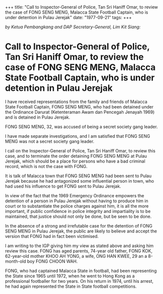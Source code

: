 +++ 
title: "Call to Inspector-General of Police, Tan Sri Haniff Omar, to review the case of FONG SENG MENG, Malacca State Football Captain, who is under detention in Pulau Jerejak"
date: "1977-09-21"
tags:
+++

_by Ketua Pembangkang and DAP Secretary-General, Lim Kit Siang:_

# Call to Inspector-General of Police, Tan Sri Haniff Omar, to review the case of FONG SENG MENG, Malacca State Football Captain, who is under detention in Pulau Jerejak

I have received representations from the family and friends of Malacca State Football Captain, FONG SENG MENG, who had been detained under the Ordinance Darurat (Ketenteraman Awam dan Pencegah Jenayah 1969) and is detained in Pulau Jerejak.</u>

FONG SENG MENG, 32, was accused of being a secret society gang leader.

I have made separate investigations, and I am satisfied that FONG SENG MENG was not a secret society gang leader.

I call on the Inspector-General of Police, Tan Sri Haniff Omar, to review this case, and to terminate the order detaining FONG SENG MENG at Pulau Jerejak, which should be a place for persons who have a bad criminal record, which is not the case with FONG.

It is talk of Malacca town that FONG SENG MENG had been sent to Pulau Jerejak because he had antagonized some influential person in town, who had used his influence to get FONG sent to Pulau Jerejak.

In view of the fact that the 1969 Emergency Ordinance empowers the detention of a person in Pulau Jerejak without having to produce him in court or to substantiate the police charges against him, it is all the more important, if public confidence in police integrity and impartiality is to be maintained, that justice should not only be done, but be seen to be done.

In the absence of a strong and irrefutable case for the detention of FONG SENG MENG in Pulau Jerejak, the public are likely to believe and accept the version that FONG had in fact been victimised.

 I am writing to the IGP giving him my view as stated above and asking him review this case. FONG has aged parents, 74-year old father, FONG KOK, 62-year-old mother KHOO AH YONG, a wife, ONG HAN KWEE, 29 an a 8-month-old boy FONG CHOON WAH.

FONG, who had captained Malacca State in football, had been representing the State since 1965 until 1972, when he went to Hong Kong as a professional footballer for two years. On his return in 1974, until his arrest, he had again represented the State in State football competitions.
 
